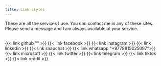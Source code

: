 ```yaml
---
title: Link styles
---
```


These are all the services I use. You can contact me in any of these sites. Please send a message and I am always available at your service.
<br><br>

</section>
<section class="flex flex-col flex-wrap min-w-full mt-4 sm:min-w-0">
{{< link github "" >}}
{{< link facebook >}}
{{< link instagram >}}
{{< link linkedin >}}
{{< link snapchat >}}
{{< link whatsapp "+9779815025097">}}
{{< link microsoft >}}
{{< link twitter >}}
{{< link telegram >}}
{{< link tiktok >}}
{{< link reddit >}}
